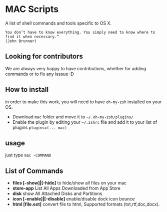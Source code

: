 # MAC Scripts
A list of shell commands and tools specific to OS X.

	You don’t have to know everything. You simply need to know where to find it when necessary.”
	(John Brunner)
	

## Looking for contributors

We are always very happy to have contributions, whether for adding commands or to fix any isssue :D


## How to install
 in order to make this work, you will need to have `oh-my-zsh` installed on your OS.

* Download `mac` folder and move it to `~/.oh-my-zsh/plugins/` 
* Enable the plugin by editing your `~/.zshrc` file and add it to your list of plugins `plugins=(... mac)`

## usage
just type `mac -COMMAND` 


## List of Commands
* **files [-show]|[-hide]**	to hide/show all files on your mac
* **store-app**			List All Apps Downloaded from App Store 
* **disk** 			show All Attached Disks and Partitions
* **icon [-enable]|[-disable]**	enable/disable dock icon bounce 
* **html [file.ext]**		convert file to html, Supported formats (txt,rtf,doc,docx).


